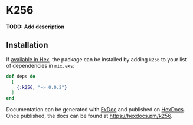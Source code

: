 # K256

**TODO: Add description**

## Installation

If [available in Hex](https://hex.pm/docs/publish), the package can be installed
by adding `k256` to your list of dependencies in `mix.exs`:

```elixir
def deps do
  [
    {:k256, "~> 0.0.2"}
  ]
end
```

Documentation can be generated with [ExDoc](https://github.com/elixir-lang/ex_doc)
and published on [HexDocs](https://hexdocs.pm). Once published, the docs can
be found at <https://hexdocs.pm/k256>.


